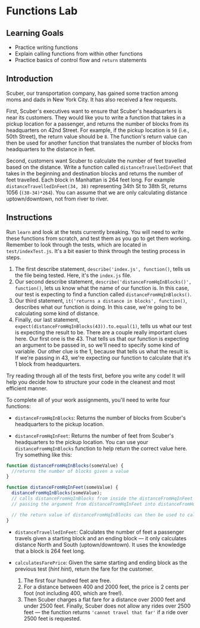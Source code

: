 # Functions Lab

## Learning Goals

- Practice writing functions
- Explain calling functions from within other functions
- Practice basics of control flow and `return` statements

## Introduction

Scuber, our transportation company, has gained some traction among moms and dads
in New York City. It has also received a few requests.

First, Scuber's executives want to ensure that Scuber's headquarters is near its
customers. They would like you to write a function that takes in a pickup
location for a passenger, and returns the number of blocks from its headquarters
on 42nd Street. For example, if the pickup location is `50` (i.e., 50th Street),
the return value should be `8`. The function's return value can then be used for
another function that translates the number of blocks from headquarters to the
distance in feet.

Second, customers want Scuber to calculate the number of feet travelled based on
the distance. Write a function called `distanceTravelledInFeet` that takes in the
beginning and destination blocks and returns the number of feet travelled. Each
block in Manhattan is 264 feet long. For example `distanceTravelledInFeet(34, 38)`
representing 34th St to 38th St, returns 1056 (`(38-34)*264`). You can assume
that we are only calculating distance uptown/downtown, not from river to river.

## Instructions

Run `learn` and look at the tests currently breaking. You will need to write
these functions from scratch, and test them as you go to get them working.
Remember to look through the tests, which are located in `test/indexTest.js`.
It's a bit easier to think through the testing process in steps.

1. The first describe statement, `describe('index.js', function()`, tells us the
   file being tested. Here, it's the `index.js` file.
2. Our second describe statement, `describe('distanceFromHqInBlocks()', function()`, lets us know what the name of our function is. In this case, our
   test is expecting to find a function called `distanceFromHqInBlocks()`.
3. Our third statement, `it('returns a distance in blocks', function()`, describes
   what our function is doing. In this case, we're going to be calculating some
   kind of distance.
4. Finally, our last statement, `expect(distanceFromHqInBlocks(43)).to.equal(1)`,
   tells us what our test is expecting the result to be. There are a couple really
   important clues here. Our first one is the 43. That tells us that our function
   is expecting an argument to be passed in, so we'll need to specify some kind of
   variable. Our other clue is the 1, because that tells us what the result is. If
   we're passing in 43, we're expecting our function to calculate that it's 1 block
   from headquarters.

Try reading through all of the tests first, before you write any code! It will
help you decide how to structure your code in the cleanest and most efficient
manner.

To complete all of your work assignments, you'll need to write four functions:

- `distanceFromHqInBlocks`: Returns the number of blocks from Scuber's
  headquarters to the pickup location.

- `distanceFromHqInFeet`: Returns the number of feet from Scuber's
  headquarters to the pickup location. You can use your
  `distanceFromHqInBlocks` function to help return the correct value here. Try something like this:

```js
function distanceFromHqInBlocks(someValue) {
  //returns the number of blocks given a value
}

function distanceFromHqInFeet(someValue) {
  distanceFromHqInBlocks(someValue);
  // calls distanceFromHqInBlocks from inside the distanceFromHqInFeet function,
  // passing the argument from distanceFromHqInFeet into distanceFromHqInBlocks

  // the return value of distanceFromHqInBlocks can then be used to calculate feet
}
```

- `distanceTravelledInFeet`: Calculates the number of feet a passenger travels
  given a starting block and an ending block — it only calculates distance North
  and South (uptown/downtown). It uses the knowledge that a block is 264 feet
  long.

- `calculatesFarePrice`: Given the same starting and ending block as the
  previous test (_hint hint_), return the fare for the customer.
  1. The first four hundred feet are free. 
  2. For a distance between 400 and 2000 feet, the price is 2
  cents per foot (not including 400, which are free!). 
  3. Then Scuber charges a flat fare for a distance over 2000 feet and under 2500 feet. Finally, Scuber
  does not allow any rides over 2500 feet — the function returns `'cannot travel that far'` if a ride over 2500 feet is requested.
